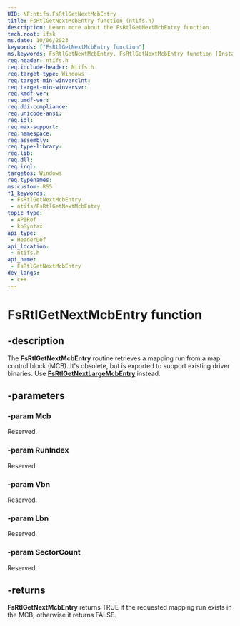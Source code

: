 ```yaml
---
UID: NF:ntifs.FsRtlGetNextMcbEntry
title: FsRtlGetNextMcbEntry function (ntifs.h)
description: Learn more about the FsRtlGetNextMcbEntry function.
tech.root: ifsk
ms.date: 10/06/2023
keywords: ["FsRtlGetNextMcbEntry function"]
ms.keywords: FsRtlGetNextMcbEntry, FsRtlGetNextMcbEntry function [Installable File System Drivers], fsrtlref_3465b156-f358-4049-8480-e59e92ecccbb.xml, ifsk.fsrtlgetnextmcbentry, ntifs/FsRtlGetNextMcbEntry
req.header: ntifs.h
req.include-header: Ntifs.h
req.target-type: Windows
req.target-min-winverclnt: 
req.target-min-winversvr: 
req.kmdf-ver: 
req.umdf-ver: 
req.ddi-compliance: 
req.unicode-ansi: 
req.idl: 
req.max-support: 
req.namespace: 
req.assembly: 
req.type-library: 
req.lib: 
req.dll: 
req.irql: 
targetos: Windows
req.typenames: 
ms.custom: RS5
f1_keywords:
 - FsRtlGetNextMcbEntry
 - ntifs/FsRtlGetNextMcbEntry
topic_type:
 - APIRef
 - kbSyntax
api_type:
 - HeaderDef
api_location:
 - ntifs.h
api_name:
 - FsRtlGetNextMcbEntry
dev_langs:
 - c++
---
```


# FsRtlGetNextMcbEntry function

## -description

The **FsRtlGetNextMcbEntry** routine retrieves a mapping run from a map control block (MCB). It's obsolete, but is exported to support existing driver binaries. Use [**FsRtlGetNextLargeMcbEntry**](nf-ntifs-_fsrtl_advanced_fcb_header-fsrtlgetnextlargemcbentry.md) instead.

## -parameters

### -param Mcb

Reserved.

### -param RunIndex

Reserved.

### -param Vbn

Reserved.

### -param Lbn

Reserved.

### -param SectorCount

Reserved.

## -returns

**FsRtlGetNextMcbEntry** returns TRUE if the requested mapping run exists in the MCB; otherwise it returns FALSE.
